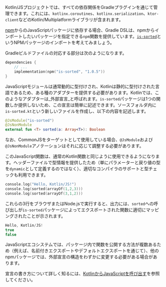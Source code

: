 [//]: # (title: npmからの依存関係を利用する)

Kotlin/JSプロジェクトでは、すべての依存関係をGradleプラグインを通じて管理できます。これには、`kotlinx.coroutines`、`kotlinx.serialization`、`ktor-client`などのKotlin/Multiplatformライブラリが含まれます。

[npm](https://www.npmjs.com/)からのJavaScriptパッケージに依存する場合、Gradle DSLは、npmからインポートしたいパッケージを指定できる`npm`関数を提供しています。[`is-sorted`](https://www.npmjs.com/package/is-sorted)というNPMパッケージのインポートを考えてみましょう。

Gradleビルドファイルの対応する部分は次のようになります。

```kotlin
dependencies {
    // ...
    implementation(npm("is-sorted", "1.0.5"))
}
```

JavaScriptモジュールは通常動的に型付けされ、Kotlinは静的に型付けされた言語であるため、ある種のアダプターを提供する必要があります。Kotlinでは、このようなアダプターは_外部宣言_と呼ばれます。`is-sorted`パッケージは1つの関数しか提供しないため、この宣言は簡単に記述できます。ソースフォルダ内に`is-sorted.kt`という新しいファイルを作成し、以下の内容を記述します。

```kotlin
@JsModule("is-sorted")
@JsNonModule
external fun <T> sorted(a: Array<T>): Boolean
```

なお、CommonJSをターゲットとして使用している場合、`@JsModule`および`@JsNonModule`アノテーションはそれに応じて調整する必要があります。

このJavaScript関数は、通常のKotlin関数と同じように使用できるようになります。ヘッダーファイルで型情報を提供したため（単にパラメーターと戻り値の型を`dynamic`として定義するのではなく）、適切なコンパイラのサポートと型チェックも利用できます。

```kotlin
console.log("Hello, Kotlin/JS!")
console.log(sorted(arrayOf(1,2,3)))
console.log(sorted(arrayOf(3,1,2)))
```

これらの3行をブラウザまたはNode.jsで実行すると、出力には、`sorted`への呼び出しが`is-sorted`パッケージによってエクスポートされた関数に適切にマッピングされたことが示されます。

```kotlin
Hello, Kotlin/JS!
true
false
```

JavaScriptエコシステムでは、パッケージ内で関数を公開する方法が複数あるため（例えば、名前付きエクスポートやデフォルトエクスポートを通じて）、他のnpmパッケージでは、外部宣言の構造をわずかに変更する必要がある場合があります。

宣言の書き方について詳しく知るには、[KotlinからJavaScriptを呼び出す](js-interop.md)を参照してください。